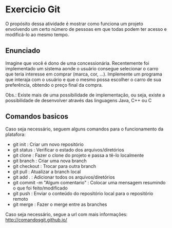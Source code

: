 # Exercicio Git

O propósito dessa atividade é mostrar como funciona um projeto envolvendo um certo número de pessoas em que todas podem ter acesso e modificá-lo ao mesmo tempo.

## Enunciado

Imagine que você é dono de uma concessionária. Recentemente foi implementado um sistema aonde o usuário consegue selecionar o carro que teria interesse em comprar (marca, cor, ...). 
Implemente um programa que interaja com o usuário e que o mesmo possa escolher o carro de sua preferência, obtendo o preço final da compra.

Obs.: Existe mais de uma possibilidade de implementação, ou seja, existe a possibilidade de desenvolver através das linguagens Java, C++ ou C

## Comandos basicos

Caso seja necessário, seguem alguns comandos para o funcionamento da platafora:
  - git init : Criar um novo repositório
  - git status : Verificar o estado dos arquivos/diretórios
  - git clone <url> : Fazer o clone do projeto e passa a tê-lo localmente
  - git branch <nomeBranch> : Criar uma nova branch
  - git checkout <nomeBranch> : Trocar para outra branch
  - git pull : Atualizar a branch local
  - git add . : Adicionar todos os arquivos/diretórios
  - git commit -m "Algum comentario" : Colocar uma mensagem resumindo o que foi feito/modificado
  - git push : Enviar o conteúdo do repositório local para o repositório remoto
  - git merge <nomeBranch> : Fazer o merge entre as branches

Caso seja necessário, segue a url com mais informações: http://comandosgit.github.io/
